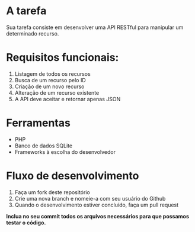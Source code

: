 # A tarefa
Sua tarefa consiste em desenvolver uma API RESTful para manipular um determinado recurso.

# Requisitos funcionais:
1. Listagem de todos os recursos
2. Busca de um recurso pelo ID
3. Criação de um novo recurso
4. Alteração de um recurso existente
5. A API deve aceitar e retornar apenas JSON

# Ferramentas
* PHP
* Banco de dados SQLite
* Frameworks à escolha do desenvolvedor

# Fluxo de desenvolvimento
1. Faça um fork deste repositório
2. Crie uma nova branch e nomeie-a com seu usuário do Github
3. Quando o desenvolvimento estiver concluído, faça um pull request

**Inclua no seu commit todos os arquivos necessários para que possamos testar o código.**
